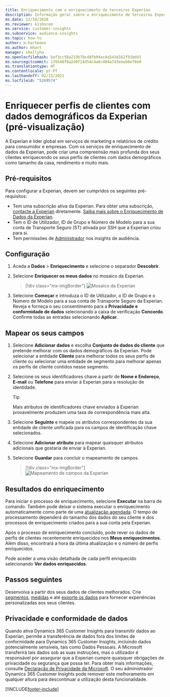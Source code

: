 ```yaml
---
title: Enriquecimento com o enriquecimento de terceiros Experian
description: Informação geral sobre o enriquecimento de terceiros Experian.
ms.date: 12/10/2020
ms.reviewer: kishorem
ms.service: customer-insights
ms.subservice: audience-insights
ms.topic: how-to
author: m-hartmann
ms.author: mhart
manager: shellyha
ms.openlocfilehash: baf3cc58a233b70c48fb94ac4a543d162f91bdd1
ms.sourcegitcommit: 139548f8a2d0f24d54c4a6c404a743eeeb8ef8e0
ms.translationtype: HT
ms.contentlocale: pt-PT
ms.lasthandoff: 02/15/2021
ms.locfileid: "5269574"
---
```

# <a name="enrich-customer-profiles-with-demographics-from-experian-preview"></a>Enriquecer perfis de clientes com dados demográficos da Experian (pré-visualização)

A Experian é líder global em serviços de marketing e relatórios de crédito para consumidor e empresas. Com os serviços de enriquecimento de dados da Experian, pode criar uma compreensão mais profunda dos seus clientes enriquecendo os seus perfis de clientes com dados demográficos como tamanho da casa, rendimento e muito mais.

## <a name="prerequisites"></a>Pré-requisitos

Para configurar a Experian, devem ser cumpridos os seguintes pré-requisitos:

- Tem uma subscrição ativa da Experian. Para obter uma subscrição, [contacte a Experian](https://www.experian.com/marketing-services/contact) diretamente. [Saiba mais sobre o Enriquecimento de Dados da Experian](https://www.experian.com/marketing-services/microsoft?cmpid=ems_web_mci_cdppage).
- Tem o ID de Utilizador, ID de Grupo e Número de Modelo para a sua conta de Transporte Seguro (ST) ativada por SSH que a Experian criou para si.
- Tem permissões de [Administrador](permissions.md#administrator) nos insights de audiência.

## <a name="configuration"></a>Configuração

1. Aceda a **Dados** > **Enriquecimento** e selecione o separador **Descobrir**.

1. Selecione **Enriquecer os meus dados** no mosaico da Experian.

   > [!div class="mx-imgBorder"]
   > ![Mosaico da Experian](media/experian-tile.png "Mosaico da Experian")

1. Selecione **Começar** e introduza o ID de Utilizador, o ID de Grupo e o Número de Modelo para a sua conta de Transporte Seguro da Experian. Reveja e forneça o seu consentimento para a **Privacidade e conformidade de dados** selecionando a caixa de verificação **Concordo**. Confirme todas as entradas selecionando **Aplicar**.

## <a name="map-your-fields"></a>Mapear os seus campos

1.  Selecione **Adicionar dados** e escolha **Conjunto de dados do cliente** que pretende melhorar com os dados demográficos da Experian. Pode selecionar a entidade **Cliente** para melhorar todos os seus perfis de cliente ou selecionar uma entidade de segmento para melhorar apenas os perfis de cliente contidos nesse segmento.

1. Selecione os seus identificadores chave a partir de **Nome e Endereço**, **E-mail** ou **Telefone** para enviar à Experian para a resolução de identidade.

   > [!TIP]
   > Mais atributos de identificadores chave enviados à Experian provavelmente produzem uma taxa de correspondência mais alta.

1. Selecione **Seguinte** e mapeie os atributos correspondentes da sua entidade de cliente unificada para os campos de identificação chave selecionados.

1. Selecione **Adicionar atributo** para mapear quaisquer atributos adicionais que gostaria de enviar à Experian.

1.  Selecione **Guardar** para concluir o mapeamento de campos.

    > [!div class="mx-imgBorder"]
    > ![Mapeamento de campos da Experian](media/experian-field-mapping.png "Mapeamento de campos da Experian")

## <a name="enrichment-results"></a>Resultados do enriquecimento

Para iniciar o processo de enriquecimento, selecione **Executar** na barra de comando. Também pode deixar o sistema executar o enriquecimento automaticamente como parte de uma [atualização agendada](system.md#schedule-tab). O tempo de processamento dependerá do tamanho dos dados do seu cliente e dos processos de enriquecimento criados para a sua conta pela Experian.

Após o processo de enriquecimento concluído, pode rever os dados de perfis de clientes recentemente enriquecidos nos **Meus enriquecimentos**. Além disso, encontrará a hora da última atualização e o número de perfis enriquecidos.

Pode aceder a uma visão detalhada de cada perfil enriquecido selecionando **Ver dados enriquecidos**.

## <a name="next-steps"></a>Passos seguintes

Desenvolva a partir dos seus dados de clientes melhorados. Crie [segmentos](segments.md), [medidas](measures.md) e até [exporte os dados](export-destinations.md) para fornecer experiências personalizadas aos seus clientes.

## <a name="data-privacy-and-compliance"></a>Privacidade e conformidade de dados

Quando ativa Dynamics 365 Customer Insights para transmitir dados ao Experian, permite a transferência de dados fora dos limites de conformidade para Dynamics 365 Customer Insights, incluindo dados potencialmente sensíveis, tais como Dados Pessoais. A Microsoft transferirá tais dados sob as suas instruções, mas o utilizador é responsável por assegurar que a Experian cumpre quaisquer obrigações de privacidade ou segurança que possa ter. Para obter mais informações, consulte [Declaração de Privacidade da Microsoft](https://go.microsoft.com/fwlink/?linkid=396732).
O seu administrador Dynamics 365 Customer Insights pode remover este melhoramento em qualquer altura para descontinuar a utilização desta funcionalidade.


[!INCLUDE[footer-include](../includes/footer-banner.md)]